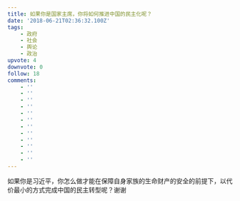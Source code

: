 ```yaml
---
title: 如果你是国家主席，你将如何推进中国的民主化呢？
date: '2018-06-21T02:36:32.100Z'
tags:
    - 政府
    - 社会
    - 舆论
    - 政治
upvote: 4
downvote: 0
follow: 18
comments:
    - ''
    - ''
    - ''
    - ''
    - ''
    - ''
    - ''
    - ''
    - ''
    - ''
    - ''
    - ''
---
```


如果你是习近平，你怎么做才能在保障自身家族的生命财产的安全的前提下，以代价最小的方式完成中国的民主转型呢？谢谢

